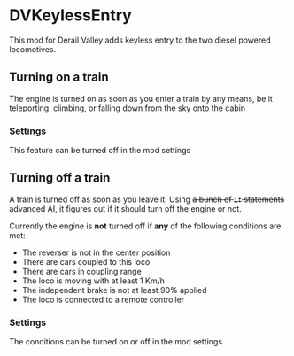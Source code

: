 # DVKeylessEntry

This mod for Derail Valley adds keyless entry to the two diesel powered locomotives.

## Turning on a train

The engine is turned on as soon as you enter a train by any means,
be it teleporting, climbing, or falling down from the sky onto the cabin

### Settings

This feature can be turned off in the mod settings

## Turning off a train

A train is turned off as soon as you leave it.
Using ~~a bunch of `if` statements~~ advanced AI,
it figures out if it should turn off the engine or not.

Currently the engine is **not** turned off if **any** of the following conditions are met:

- The reverser is not in the center position
- There are cars coupled to this loco
- There are cars in coupling range
- The loco is moving with at least 1 Km/h
- The independent brake is not at least 90% applied
- The loco is connected to a remote controller

### Settings

The conditions can be turned on or off in the mod settings
